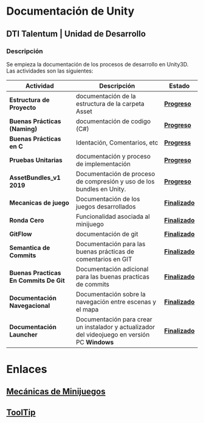 # Documentación de Unity
## DTI Talentum | Unidad de Desarrollo
### Descripción
Se empieza la documentación de los procesos de desarrollo en Unity3D. Las actividades son las siguientes:

| **Actividad**                          | Descripción                                                                                    | Estado                                                                                                                                                                                                                                                                                                                                             |
| -------------------------------------- | ---------------------------------------------------------------------------------------------- | -------------------------------------------------------------------------------------------------------------------------------------------------------------------------------------------------------------------------------------------------------------------------------------------------------------------------------------------------- |
| **Estructura de Proyecto**             | documentación de la estructura de la carpeta Asset                                             | **[Progreso](./unityStructure.md)**                                                                                                                                                                                                                                                                                                                |
| **Buenas Prácticas (Naming)**          | documentación de codigo (C#)                                                                   | **[Progreso](https://drive.google.com/file/d/1dyIPifOHBxIpgwyJG2RYk005VtlVDVM8/view?usp=sharing)**                                                                                                                                                                                                                                                 |
| **Buenas Prácticas en C**              | Identación, Comentarios, etc                                                                   | **[Progress](https://drive.google.com/file/d/1WNiibaBd9y-AbJBP1Dk06DXXoMVRAxbt/view?usp=sharing)**                                                                                                                                                                                                                                                 |
| **Pruebas Unitarias**                  | documentación y proceso de implementación                                                      | **[Progreso](https://docs.google.com/document/d/106rOrIkMOsuh_-viYyBH-7m6dhTBJWsC2vAgexkwQPc/edit?usp=sharing)**                                                                                                                                                                                                                                   |
| **AssetBundles_v1 2019**               | Documentación de proceso de compresión y uso de los bundles en Unity.                          | **[Progreso](https://drive.google.com/file/d/15QIkIyyhGAHAEOCO8SdXCt_BgJfg5pkK/view?usp=sharing)**                                                                                                                                                                                                                                                 |
| **Mecanicas de juego**                 | Documentación de los juegos desarrollados                                                      | **[Finalizado](https://drive.google.com/file/d/1lVl_8FHI4XZV-4kfltiTrOJ-f8OLk-ir/view?usp=sharing)**                                                                                                                                                                                                                                               |
| **Ronda Cero**                         | Funcionalidad asociada al minijuego                                                            | **[Finalizado](https://drive.google.com/file/d/1X3T-dIc33vcHQ7PRSsHF43k6Hatj6Xts/view?usp=sharing)**                                                                                                                                                                                                                                               |
| **GitFlow**                            | documentación de git                                                                           | **[Finalizado](https://www.atlassian.com/es/git/tutorials/comparing-workflows/gitflow-workflow#:~:text=El%20flujo%20de%20trabajo%20Gitflow,pr%C3%A1cticas%20de%20implementaci%C3%B3n%20de%20DevOps.&text=El%20flujo%20de%20trabajo%20Gitflow%20define%20un%20modelo%20de%20creaci%C3%B3n,publicaci%C3%B3n%20del%20proyecto%20como%20fundamento.)** |
| **Semantica de Commits**               | Documentación para las buenas prácticas de comentarios en GIT                                  | **[Finalizado](https://gist.github.com/joshbuchea/6f47e86d2510bce28f8e7f42ae84c716)**                                                                                                                                                                                                                                                              |
| **Buenas Practicas En Commits De Git** | Documentación adicional para las buenas practicas de commits                                   | **[Finalizado](https://codigofacilito.com/articulos/buenas-practicas-en-commits-de-git)**                                                                                                                                                                                                                                                          |
| **Documentación Navegacional**         | Documentación sobre la navegación entre escenas y el mapa                                      | **[Finalizado](https://drive.google.com/file/d/1p-qCK6nPSNWiDmwykZ6MnVn9Bja8buaI/view?usp=sharing)**                                                                                                                                                                                                                                               |
| **Documentación Launcher**             | Documentación para crear un instalador y actualizador del videojuego en versión PC **Windows** | **[Finalizado](https://drive.google.com/file/d/1JLMUIgJ9smL0IlvyGdSV4v_CIBzgx0sv/view?usp=sharing)**                                                                                                                                                                                                                                               |


# Enlaces
## [Mecánicas de Minijuegos](./Mecanicas/index.md)
## [ToolTip](./ToolTip/index.md)
